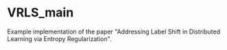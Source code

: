 # VRLS_main
Example implementation of the paper "Addressing Label Shift in Distributed Learning via Entropy Regularization".
